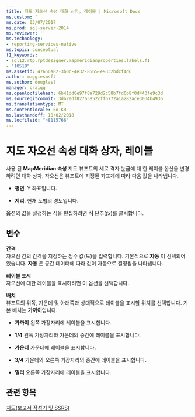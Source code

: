 ```yaml
---
title: 지도 자오선 속성 대화 상자, 레이블 | Microsoft Docs
ms.custom: ''
ms.date: 03/07/2017
ms.prod: sql-server-2014
ms.reviewer: ''
ms.technology:
- reporting-services-native
ms.topic: conceptual
f1_keywords:
- sql12.rtp.rptdesigner.mapmeridianproperties.labels.f1
- "10518"
ms.assetid: 47650a82-3b0c-4e32-8565-e9332bdcf4d6
author: maggiesmsft
ms.author: douglasl
manager: craigg
ms.openlocfilehash: 6b41dd0e97f8a729d2c58b7fd6b8f0d443fe9c3d
ms.sourcegitcommit: 3da2edf82763852cff6772a1a282ace3034b4936
ms.translationtype: MT
ms.contentlocale: ko-KR
ms.lasthandoff: 10/02/2018
ms.locfileid: "48115766"
---
```

# <a name="map-meridian-properties-dialog-box-labels"></a>지도 자오선 속성 대화 상자, 레이블
  사용 된 **MapMeridian 속성** 지도 뷰포트의 세로 격자 눈금에 대 한 레이블 옵션을 변경 하려면 대화 상자. 자오선은 뷰포트에 지정된 좌표계에 따라 다음 값을 나타냅니다.  
  
-   **평면**. Y 좌표입니다.  
  
-   **지리**. 현재 도법의 경도입니다.  
  
 옵션의 값을 설정하는 식을 편집하려면 **식** 단추(*fx*)를 클릭합니다.  
  
## <a name="options"></a>변수  
 **간격**  
 자오선 간의 간격을 지정하는 정수 값(도)을 입력합니다. 기본적으로 **자동** 이 선택되어 있습니다. **자동** 은 공간 데이터에 따라 값이 자동으로 결정됨을 나타냅니다.  
  
 **레이블 표시**  
 자오선에 대한 레이블을 표시하려면 이 옵션을 선택합니다.  
  
 **배치**  
 뷰포트의 위쪽, 가운데 및 아래쪽과 상대적으로 레이블을 표시할 위치를 선택합니다. 기본 배치는 **가까이**입니다.  
  
-   **가까이** 왼쪽 가장자리에 레이블을 표시합니다.  
  
-   **1/4** 왼쪽 가장자리와 가운데의 중간에 레이블을 표시합니다.  
  
-   **가운데** 가운데에 레이블을 표시합니다.  
  
-   **3/4** 가운데와 오른쪽 가장자리의 중간에 레이블을 표시합니다.  
  
-   **멀리** 오른쪽 가장자리에 레이블을 표시합니다.  
  
## <a name="see-also"></a>관련 항목  
 [지도&#40;보고서 작성기 및 SSRS&#41;](report-design/maps-report-builder-and-ssrs.md)  
  
  
